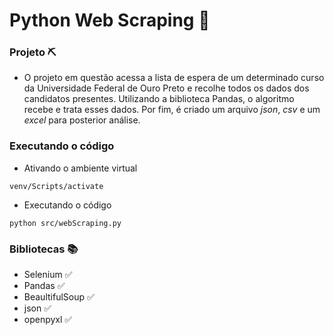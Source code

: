 # Python Web Scraping 🐍

### Projeto ⛏️
- O projeto em questão acessa a lista de espera de um determinado curso da Universidade Federal de Ouro Preto e recolhe todos os dados dos candidatos presentes. Utilizando a biblioteca Pandas, o algoritmo recebe e trata esses dados. Por fim, é criado um arquivo *json*, *csv* e um *excel* para posterior análise.
### Executando o código
- Ativando o ambiente virtual
```
venv/Scripts/activate
```
- Executando o código
```
python src/webScraping.py
```
### Bibliotecas 📚
- Selenium ✅
- Pandas ✅
- BeaultifulSoup ✅
- json ✅
- openpyxl ✅
